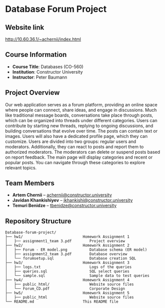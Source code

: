 # Database Forum Project

## Website link

http://10.60.36.1/~achernii/index.html

## Course Information

- **Course Title**: Databases (CO-560)
- **Institution**: Constructor University
- **Instructor**: Peter Baumann

## Project Overview

Our web application serves as a forum platform, providing an online space where people can connect, share ideas, and engage in discussions. Much like traditional message boards, conversations take place through posts, which can be organized into threads under different categories. Users can contribute by starting new threads, replying to ongoing discussions, and building conversations that evolve over time. The posts can contain text or images. Users will also have a dedicated profile page, which they can customize. Users are divided into two groups: regular users and moderators. Additionally, they can react to posts and report them to authorized moderators. The moderators can delete or suspend posts based on report feedback. The main page will display categories and recent or popular posts. You can navigate through these categories to explore relevant topics.

## Team Members

- **Artem Chernii** – achernii@constructor.university
- **Javidan Khankishiyev** – jkhankishi@constructor.university
- **Temuri Benidze** – tbenidze@constructor.university

## Repository Structure

```
Database-forum-project/
├── hw1/                           Homework Assignment 1
│   ├── assignment1_team 3.pdf        Project overview
├── hw2/                           Homework Assignment 2
│   ├── Forum - ER model.png          Database schema (ER model)
│   ├── assignment2_team 3.pdf        Database overview
│   └── forumsetup.sql                Database creation SQL
├── hw3/                           Homework Assignment 3
│   ├── logs.txt                      Logs of the queries
│   ├── queries.sql                   SQL select queries 
│   └── sample.sql                    Sample data to test queries
├── hw4/                           Homework Assignment 4
│   ├── public_html/                  Website source files
│   └── Forum_CD.pdf                  Corporate Design
├── hw5/                           Homework Assignment 5
│   ├── public_html                   Website source files
└── README.md                      This README file
```
